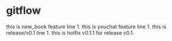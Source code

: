 # gitflow
this is new_book feature line 1.
this is youchat feature line 1.
this is release/v0.1 line 1.
this is hotfix v0.1.1 for release v0.1.
